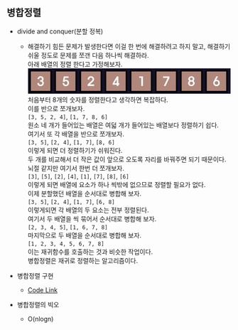 ## 병합정렬

- divide and conquer(분할 정복)

  - 해결하기 힘든 문제가 발생한다면 이걸 한 번에 해결하려고 하지 말고, 해결하기 쉬울 정도로 문제를 쪼갠 다음 하나씩 해결하라.  
    아래 배열의 정렬 한다고 가정해보자.  
    <img src="./img/1.png">  
    처음부터 8개의 숫자를 정렬한다고 생각하면 복잡하다.  
    이를 반으로 쪼개보자.  
    `[3, 5, 2, 4]`, `[1, 7, 8, 6]`  
    원소 네 개가 들어있는 배열은 여덟 개가 들어있는 배열보다 정렬하기 쉽다.  
    여기서 또 각 배열을 반으로 쪼개보자.  
    `[3, 5]`, `[2, 4]`, `[1, 7]`, `[8, 6]`  
    이렇게 되면 더 정렬하기가 쉬워진다.  
    두 개를 비교해서 더 작은 값이 앞으로 오도록 자리를 바꿔주면 되기 때문이다.  
    뇌절 같지만 여기서 한번 더 쪼개보자.  
    `[3]`, `[5]`, `[2]`, `[4]`, `[1]`, `[7]`, `[8]`, `[6]`  
    이렇게 되면 배열에 요소가 하나 씩밖에 없으므로 정렬할 필요가 없다.  
    이제 분할했던 배열을 순서대로 병합해 보자.  
    `[3, 5]`, `[2, 4]`, `[1, 7]`, `[6, 8]`  
    이렇게되면 각 배열의 두 요소는 전부 정렬된다.  
    여기서 두 배열을 씩 묶어서 순서대로 병합해 보자.  
    `[2, 3, 4, 5]`, `[1, 6, 7, 8]`  
    마지막으로 두 배열을 순서대로 병합해 보자.  
    `[1, 2, 3, 4, 5, 6, 7, 8]`  
    이는 재귀함수를 호출하는 것과 비슷한 작업이다.  
    병합정렬은 재귀로 정렬하는 알고리즘이다.

- 병합정렬 구현

  - [Code Link](../dev/merge_sort.mjs)

- 병합정렬의 빅오
  - O(nlogn)

